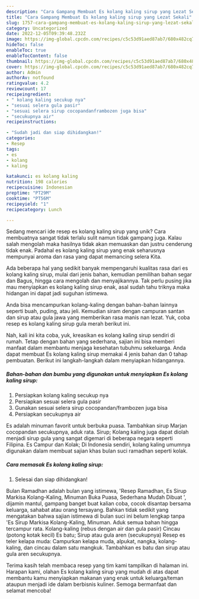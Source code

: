 ```yaml
---
description: "Cara Gampang Membuat Es kolang kaling sirup yang Lezat Sekali"
title: "Cara Gampang Membuat Es kolang kaling sirup yang Lezat Sekali"
slug: 1757-cara-gampang-membuat-es-kolang-kaling-sirup-yang-lezat-sekali
category: Uncategorized
date: 2022-12-05T09:39:48.232Z
image: https://img-global.cpcdn.com/recipes/c5c53d91aed87ab7/680x482cq70/es-kolang-kaling-sirup-foto-resep-utama.jpg
hideToc: false
enableToc: true
enableTocContent: false
thumbnail: https://img-global.cpcdn.com/recipes/c5c53d91aed87ab7/680x482cq70/es-kolang-kaling-sirup-foto-resep-utama.jpg
cover: https://img-global.cpcdn.com/recipes/c5c53d91aed87ab7/680x482cq70/es-kolang-kaling-sirup-foto-resep-utama.jpg
author: Admin
authorAv: notfound
ratingvalue: 4.2
reviewcount: 17
recipeingredient:
- " kolang kaling secukup nya"
- "sesuai selera gula pasir"
- "sesuai selera sirup cocopandanframbozen juga bisa"
- "secukupnya air"
recipeinstructions:

- "Sudah jadi dan siap dihidangkan!"
categories:
- Resep
tags:
- es
- kolang
- kaling

katakunci: es kolang kaling 
nutrition: 198 calories
recipecuisine: Indonesian
preptime: "PT29M"
cooktime: "PT56M"
recipeyield: "1"
recipecategory: Lunch

---
```





Sedang mencari ide resep es kolang kaling sirup yang unik? Cara membuatnya sangat tidak terlalu sulit namun tidak gampang juga. Kalau salah mengolah maka hasilnya tidak akan memuaskan dan justru cenderung tidak enak. Padahal es kolang kaling sirup yang enak seharusnya mempunyai aroma dan rasa yang dapat memancing selera Kita.





Ada beberapa hal yang sedikit banyak mempengaruhi kualitas rasa dari es kolang kaling sirup, mulai dari jenis bahan, kemudian pemilihan bahan segar dan Bagus, hingga cara mengolah dan menyajikannya. Tak perlu pusing jika mau menyiapkan es kolang kaling sirup enak,      asal sudah tahu triknya maka hidangan ini dapat jadi suguhan istimewa.














Anda bisa mencampurkan kolang-kaling dengan bahan-bahan lainnya seperti buah, puding, atau jeli. Kemudian siram dengan campuran santan dan sirup atau gula jawa yang memberikan rasa manis nan lezat. Yuk, coba resep es kolang kaling sirup gula merah berikut ini.






Nah, kali ini kita coba, yuk, kreasikan es kolang kaling sirup sendiri di rumah. Tetap dengan bahan yang sederhana, sajian ini bisa memberi manfaat dalam membantu menjaga kesehatan tubuhmu sekeluarga. Anda dapat membuat Es kolang kaling sirup memakai 4 jenis bahan dan 0 tahap pembuatan. Berikut ini langkah-langkah dalam menyiapkan hidangannya.

<!--inarticleads1-->

##### Bahan-bahan dan bumbu yang digunakan untuk menyiapkan Es kolang kaling sirup:

1. Persiapkan  kolang kaling secukup nya
1. Persiapkan sesuai selera gula pasir
1. Gunakan sesuai selera sirup cocopandan/frambozen juga bisa
1. Persiapkan secukupnya air


Es adalah minuman favorit untuk berbuka puasa. Tambahkan sirup Marjan cocopandan secukupnya, aduk rata. Sirup; Kolang kaling juga dapat diolah menjadi sirup gula yang sangat digemari di beberapa negara seperti Filipina. Es Campur dan Kolak; Di Indonesia sendiri, kolang kaling umumnya digunakan dalam membuat sajian khas bulan suci ramadhan seperti kolak. 

<!--inarticleads2-->

##### Cara memasak Es kolang kaling sirup:


1. Selesai dan siap dihidangkan!

Bulan Ramadhan adalah bulan yang istimewa, &#39;Resep Ramadhan, Es Sirup Markisa Kolang-Kaling, Minuman Buka Puasa, Sederhana Mudah Dibuat &#39;, dijamin mantul, gampang banget buat kalian coba, cocok disantap bersama keluarga, sahabat atau orang tersayang. Bahkan tidak sedikit yang mengatakan bahwa sajian istimewa di bulan suci ini belum lengkap tanpa &#39;Es Sirup Markisa Kolang-Kaling, Minuman. Aduk semua bahan hingga tercampur rata. Kolang-kaling (rebus dengan air dan gula pasir) Cincau (potong kotak kecil) Es batu; Sirup atau gula aren (secukupnya) Resep es teler kelapa muda: Campurkan kelapa muda, alpukat, nangka, kolang-kaling, dan cincau dalam satu mangkuk. Tambahkan es batu dan sirup atau gula aren secukupnya. 

Terima kasih telah membaca resep yang tim kami tampilkan di halaman ini. Harapan kami, olahan Es kolang kaling sirup yang mudah di atas dapat membantu kamu menyiapkan makanan yang enak untuk keluarga/teman ataupun menjadi ide dalam berbisnis kuliner. Semoga bermanfaat dan selamat mencoba!

